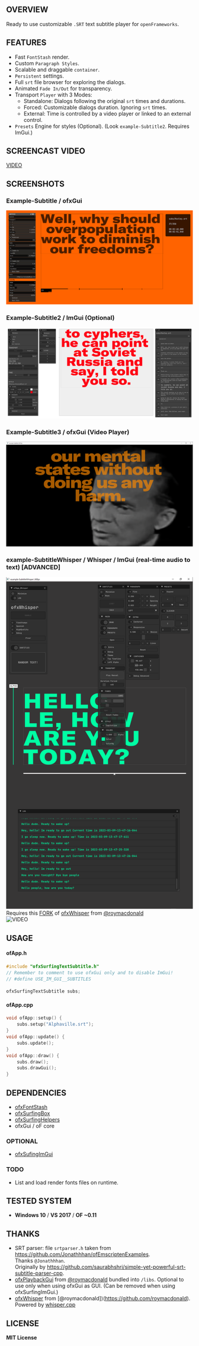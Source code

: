 ## OVERVIEW

Ready to use customizable `.SRT` text subtitle player for `openFrameworks`. 

## FEATURES

- Fast `FontStash` render.
- Custom `Paragraph Styles`.
- Scalable and draggable `container`.
- `Persistent` settings.
- Full `srt` file browser for exploring the dialogs.
- Animated `Fade In/Out` for transparency.
- Transport `Player` with 3 Modes: 
	- Standalone: Dialogs following the original `srt` times and durations.
	- Forced: Customizable dialogs duration. Ignoring `srt` times.
	- External: Time is controlled by a video player or linked to an external control. 
- `Presets` Engine for styles (Optional). 
	(Look `example-Subtitle2`. Requires ImGui.)
	
## SCREENCAST VIDEO

[VIDEO](https://youtu.be/kcObeooL3Pc)

## SCREENSHOTS

### Example-Subtitle / ofxGui 
![Screenshot](example-Subtitle/Capture.PNG)

### Example-Subtitle2 / ImGui (Optional) 
![Screenshot](example-Subtitle2/Capture.PNG)

### Example-Subtitle3 / ofxGui (Video Player) 
![Screenshot](example-Subtitle3/Capture.PNG)

### example-SubtitleWhisper / Whisper / ImGui (real-time audio to text) [ADVANCED]  
![Screenshot](example-SubtitleWhisper/Capture.PNG)  
Requires this [FORK](https://github.com/moebiussurfing/ofxWhisper) of [ofxWhisper](https://github.com/roymacdonald/ofxWhisper) from [@roymacdonald](https://github.com/roymacdonald)  
![VIDEO](https://youtu.be/G8iH-0UakN4)

## USAGE

#### ofApp.h
```.cpp
#include "ofxSurfingTextSubtitle.h"
// Remember to comment to use ofxGui only and to disable ImGui!
// #define USE_IM_GUI__SUBTITLES

ofxSurfingTextSubtitle subs;
```

#### ofApp.cpp
```.cpp
void ofApp::setup() {
	subs.setup("Alphaville.srt");
}
void ofApp::update() {
	subs.update();
}
void ofApp::draw() {
	subs.draw();
	subs.drawGui();
}
```

## DEPENDENCIES
- [ofxFontStash](https://github.com/armadillu/ofxFontStash)
- [ofxSurfingBox](https://github.com/moebiussurfing/ofxSurfingBox)
- [ofxSurfingHelpers](https://github.com/moebiussurfing/ofxSurfingHelpers)
- ofxGui / oF core

### OPTIONAL
- [ofxSufingImGui](https://github.com/moebiussurfing/ofxSurfingImGui)

### TODO
- List and load render fonts files on runtime.

## TESTED SYSTEM
* **Windows 10** / **VS 2017** / **OF ~0.11**

## THANKS
* SRT parser: file `srtparser.h` taken from https://github.com/Jonathhhan/ofEmscriptenExamples.  
Thanks `@Jonathhhan`.  
Originally by https://github.com/saurabhshri/simple-yet-powerful-srt-subtitle-parser-cpp.  
* [ofxPlaybackGui](https://github.com/roymacdonald/ofxPlaybackGui) from [@roymacdonald](https://github.com/roymacdonald) bundled into `/libs`. Optional to use only when using ofxGui as GUI. (Can be removed when using ofxSurfingImGui.)
* [ofxWhisper](https://github.com/roymacdonald/ofxWhisper) from [@roymacdonald])(https://github.com/roymacdonald). Powered by [whisper.cpp](https://github.com/ggerganov/whisper.cpp)  

## LICENSE
**MIT License**